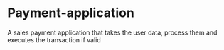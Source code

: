 # Payment-application
A sales payment application that takes the user data, process them and executes the transaction if valid

